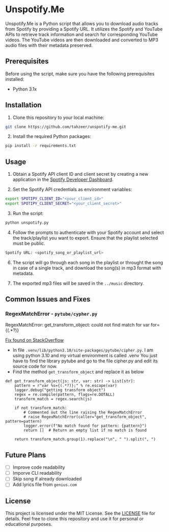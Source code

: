 # Unspotify.Me

Unspotify.Me is a Python script that allows you to download audio tracks from Spotify by providing a Spotify URL. It utilizes the Spotify and YouTube APIs to retrieve track information and search for corresponding YouTube videos. The YouTube videos are then downloaded and converted to MP3 audio files with their metadata preserved.

## Prerequisites

Before using the script, make sure you have the following prerequisites installed:

- Python 3.1x

## Installation

1. Clone this repository to your local machine:

```bash
git clone https://github.com/tahzeer/unspotify-me.git
```

2. Install the required Python packages:

```bash
pip install -r requirements.txt
```

## Usage

1. Obtain a Spotify API client ID and client secret by creating a new application in the [Spotify Developer Dashboard](https://developer.spotify.com/dashboard/).

2. Set the Spotify API credentials as environment variables:

```bash
export SPOTIPY_CLIENT_ID="<your_client_id>"
export SPOTIPY_CLIENT_SECRET="<your_client_secret>"
```

3. Run the script:

```bash
python unspotify.py
```

4. Follow the prompts to authenticate with your Spotify account and select the track/playlist you want to export. Ensure that the playlist selected must be public.

```bash
Spotify URL: <spotify_song_or_playlist_url>
```

6. The script will go through each song in the playlist or throught the song in case of a single track, and download the song(s) in mp3 format with metadata.

7. The exported mp3 files will be saved in the `../music` directory.

## Common Issues and Fixes

### RegexMatchError - ``pytube/cypher.py``

RegexMatchError: get_transform_object: could not find match for var for={(.*?)}

[Fix found on StackOverflow](https://stackoverflow.com/questions/76704097/pytube-exceptions-regexmatcherror-get-transform-object-could-not-find-match-fo)

- In file `.venv/lib/python3.10/site-packages/pytube/cipher.py`. I am using python 3.10 and my virtual environment is called .venv You just have to find the library pytube and go to the file cipher.py and edit its source code for now.
- Find the method `get_transform_object` and replace it as below
```
def get_transform_object(js: str, var: str) -> List[str]:
    pattern = r"var %s={(.*?)};" % re.escape(var)
    logger.debug("getting transform object")
    regex = re.compile(pattern, flags=re.DOTALL)
    transform_match = regex.search(js)
    
    if not transform_match:
        # Commented out the line raising the RegexMatchError
        # raise RegexMatchError(caller="get_transform_object", pattern=pattern)
        logger.error(f"No match found for pattern: {pattern}")
        return []  # Return an empty list if no match is found

    return transform_match.group(1).replace("\n", " ").split(", ")    
```

## Future Plans

- [ ] Improve code readability
- [ ] Imporve CLI readability
- [ ] Skip song if already downloaded
- [ ] Add lyrics file from `genius.com`

## License

This project is licensed under the MIT License. See the [LICENSE](LICENSE) file for details. Feel free to clone this repository and use it for personal or educational purposes.

